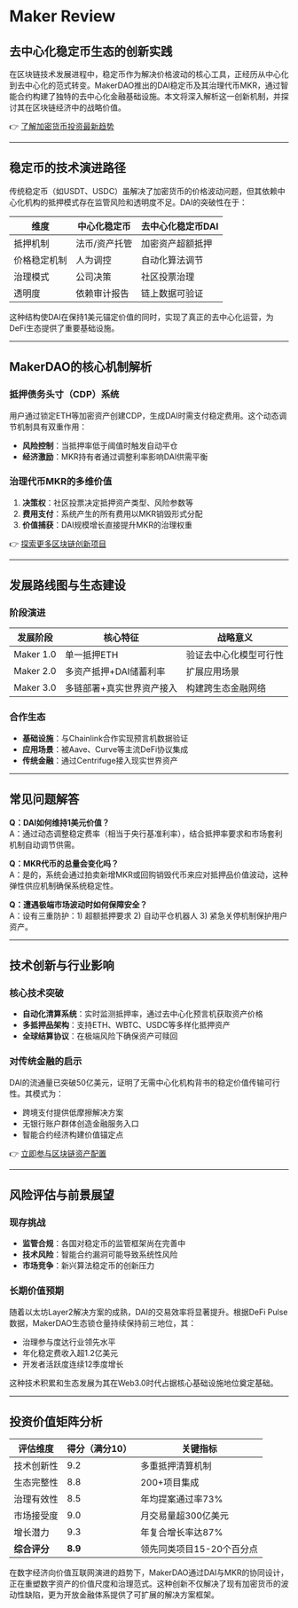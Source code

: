 # Maker Review

## 去中心化稳定币生态的创新实践

在区块链技术发展进程中，稳定币作为解决价格波动的核心工具，正经历从中心化到去中心化的范式转变。MakerDAO推出的DAI稳定币及其治理代币MKR，通过智能合约构建了独特的去中心化金融基础设施。本文将深入解析这一创新机制，并探讨其在区块链经济中的战略价值。

👉 [了解加密货币投资最新趋势](https://bit.ly/okx_welcome)

---

## 稳定币的技术演进路径

传统稳定币（如USDT、USDC）虽解决了加密货币的价格波动问题，但其依赖中心化机构的抵押模式存在监管风险和透明度不足。DAI的突破性在于：

| 维度         | 中心化稳定币       | 去中心化稳定币DAI    |
|--------------|------------------|--------------------|
| 抵押机制      | 法币/资产托管      | 加密资产超额抵押    |
| 价格稳定机制  | 人为调控           | 自动化算法调节      |
| 治理模式      | 公司决策           | 社区投票治理        |
| 透明度        | 依赖审计报告       | 链上数据可验证      |

这种结构使DAI在保持1美元锚定价值的同时，实现了真正的去中心化运营，为DeFi生态提供了重要基础设施。

---

## MakerDAO的核心机制解析

### 抵押债务头寸（CDP）系统
用户通过锁定ETH等加密资产创建CDP，生成DAI时需支付稳定费用。这个动态调节机制具有双重作用：
- **风险控制**：当抵押率低于阈值时触发自动平仓
- **经济激励**：MKR持有者通过调整利率影响DAI供需平衡

### 治理代币MKR的多维价值
1. **决策权**：社区投票决定抵押资产类型、风险参数等
2. **费用支付**：系统产生的所有费用以MKR销毁形式分配
3. **价值捕获**：DAI规模增长直接提升MKR的治理权重

👉 [探索更多区块链创新项目](https://bit.ly/okx_welcome)

---

## 发展路线图与生态建设

### 阶段演进
| 发展阶段 | 核心特征                  | 战略意义               |
|----------|-------------------------|----------------------|
| Maker 1.0| 单一抵押ETH               | 验证去中心化模型可行性 |
| Maker 2.0| 多资产抵押+DAI储蓄利率    | 扩展应用场景          |
| Maker 3.0| 多链部署+真实世界资产接入 | 构建跨生态金融网络    |

### 合作生态
- **基础设施**：与Chainlink合作实现预言机数据验证
- **应用场景**：被Aave、Curve等主流DeFi协议集成
- **传统金融**：通过Centrifuge接入现实世界资产

---

## 常见问题解答

**Q：DAI如何维持1美元价值？**  
A：通过动态调整稳定费率（相当于央行基准利率），结合抵押率要求和市场套利机制自动调节供需。

**Q：MKR代币的总量会变化吗？**  
A：是的，系统会通过拍卖新增MKR或回购销毁代币来应对抵押品价值波动，这种弹性供应机制确保系统稳定性。

**Q：遭遇极端市场波动时如何保障安全？**  
A：设有三重防护：1) 超额抵押要求 2) 自动平仓机器人 3) 紧急关停机制保护用户资产。

---

## 技术创新与行业影响

### 核心技术突破
- **自动化清算系统**：实时监测抵押率，通过去中心化预言机获取资产价格
- **多抵押品架构**：支持ETH、WBTC、USDC等多样化抵押资产
- **全球结算协议**：在极端风险下确保资产可赎回

### 对传统金融的启示
DAI的流通量已突破50亿美元，证明了无需中心化机构背书的稳定价值传输可行性。其模式为：
- 跨境支付提供低摩擦解决方案
- 无银行账户群体创造金融服务入口
- 智能合约经济构建价值锚定点

👉 [立即参与区块链资产配置](https://bit.ly/okx_welcome)

---

## 风险评估与前景展望

### 现存挑战
- **监管合规**：各国对稳定币的监管框架尚在完善中
- **技术风险**：智能合约漏洞可能导致系统性风险
- **市场竞争**：新兴算法稳定币的创新压力

### 长期价值预期
随着以太坊Layer2解决方案的成熟，DAI的交易效率将显著提升。根据DeFi Pulse数据，MakerDAO生态锁仓量持续保持前三地位，其：
- 治理参与度达行业领先水平
- 年化稳定费收入超1.2亿美元
- 开发者活跃度连续12季度增长

这种技术积累和生态发展为其在Web3.0时代占据核心基础设施地位奠定基础。

---

## 投资价值矩阵分析

| 评估维度       | 得分（满分10） | 关键指标                     |
|----------------|---------------|----------------------------|
| 技术创新性     | 9.2           | 多重抵押清算机制             |
| 生态完整性     | 8.8           | 200+项目集成                 |
| 治理有效性     | 8.5           | 年均提案通过率73%            |
| 市场接受度     | 9.0           | 月交易量超300亿美元          |
| 增长潜力       | 9.3           | 年复合增长率达87%            |
| **综合评分**   | **8.9**       | 领先同类项目15-20个百分点    |

在数字经济向价值互联网演进的趋势下，MakerDAO通过DAI与MKR的协同设计，正在重塑数字资产的价值尺度和治理范式。这种创新不仅解决了现有加密货币的波动性缺陷，更为开放金融体系提供了可扩展的解决方案框架。